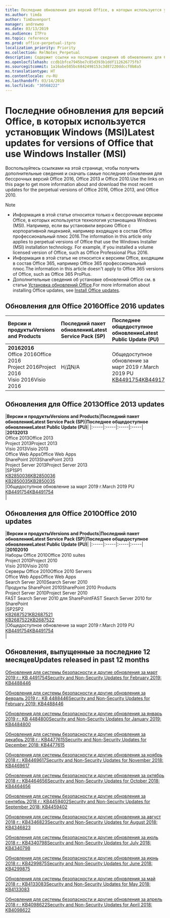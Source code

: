 ```yaml
---
title: Последние обновления для версий Office, в которых используется установщик Windows (MSI)
ms.author: timda
author: TimDavenport
manager: andrewmo
ms.date: 03/13/2019
ms.audience: ITPro
ms.topic: reference
ms.prod: office-perpetual-itpro
localization_priority: Priority
ms.collection: RelNotes_Perpetual
description: Содержит ссылки на последние сведения об обновлениях для бессрочных версий Office 2016, Office 2013 и Office 2010 для ИТ-специалистов
ms.openlocfilehash: ccdb1bfce7945be7c85d393b1ddf112626775fb7
ms.sourcegitcommit: 1a16abe585bc6842498153c3d87220ddccf0b8a5
ms.translationtype: HT
ms.contentlocale: ru-RU
ms.lasthandoff: 03/14/2019
ms.locfileid: "30568222"
---
```

# <a name="latest-updates-for-versions-of-office-that-use-windows-installer-msi"></a><span data-ttu-id="d271f-103">Последние обновления для версий Office, в которых используется установщик Windows (MSI)</span><span class="sxs-lookup"><span data-stu-id="d271f-103">Latest updates for versions of Office that use Windows Installer (MSI)</span></span>

<span data-ttu-id="d271f-104">Воспользуйтесь ссылками на этой странице, чтобы получить дополнительные сведения и скачать самые последние обновления для бессрочных версий Office 2016, Office 2013 и Office 2010.</span><span class="sxs-lookup"><span data-stu-id="d271f-104">Use the links on this page to get more information about and download the most recent updates for the perpetual versions of Office 2016, Office 2013, and Office 2010.</span></span>
  
 
> [!NOTE]
> - <span data-ttu-id="d271f-p101">Информация в этой статье относится только к бессрочным версиям Office, в которых используется технология установщика Windows (MSI). Например, если вы установили версию Office с корпоративной лицензией, например входящую в состав Office профессиональный плюс 2016.</span><span class="sxs-lookup"><span data-stu-id="d271f-p101">The information in this article only applies to perpetual versions of Office that use the Windows Installer (MSI) installation technology. For example, if you installed a volume licensed version of Office, such as Office Professional Plus 2016.</span></span>
> - <span data-ttu-id="d271f-107">Информация в этой статье не относится к версиям Office, входящим в состав Office 365, например Office 365 профессиональный плюс.</span><span class="sxs-lookup"><span data-stu-id="d271f-107">The information in this article doesn't apply to Office 365 versions of Office, such as Office 365 ProPlus.</span></span>
> - <span data-ttu-id="d271f-108">Дополнительные сведения об установке обновлений Office см. в статье [Установка обновлений Office](https://support.office.com/article/2ab296f3-7f03-43a2-8e50-46de917611c5).</span><span class="sxs-lookup"><span data-stu-id="d271f-108">For more information about installing Office updates, see [Install Office updates](https://support.office.com/article/2ab296f3-7f03-43a2-8e50-46de917611c5).</span></span> 


## <a name="office-2016-updates"></a><span data-ttu-id="d271f-109">Обновления для Office 2016</span><span class="sxs-lookup"><span data-stu-id="d271f-109">Office 2016 updates</span></span>

|<span data-ttu-id="d271f-110">**Версии и продукты**</span><span class="sxs-lookup"><span data-stu-id="d271f-110">**Versions and Products**</span></span>|<span data-ttu-id="d271f-111">**Последний пакет обновления**</span><span class="sxs-lookup"><span data-stu-id="d271f-111">**Latest Service Pack (SP)**</span></span>|<span data-ttu-id="d271f-112">**Последнее общедоступное обновление**</span><span class="sxs-lookup"><span data-stu-id="d271f-112">**Latest Public Update (PU)**</span></span>|
|:-----|:-----|:-----|
|<span data-ttu-id="d271f-113">**2016**</span><span class="sxs-lookup"><span data-stu-id="d271f-113">**2016**</span></span> <br/> <span data-ttu-id="d271f-114">Office 2016</span><span class="sxs-lookup"><span data-stu-id="d271f-114">Office 2016</span></span>  <br/> <span data-ttu-id="d271f-115">Project 2016</span><span class="sxs-lookup"><span data-stu-id="d271f-115">Project 2016</span></span>  <br/> <span data-ttu-id="d271f-116">Visio 2016</span><span class="sxs-lookup"><span data-stu-id="d271f-116">Visio 2016</span></span>  <br/> |<span data-ttu-id="d271f-117">Н/Д</span><span class="sxs-lookup"><span data-stu-id="d271f-117">N/A</span></span>  <br/> |<span data-ttu-id="d271f-118">Общедоступное обновление за март 2019 г.</span><span class="sxs-lookup"><span data-stu-id="d271f-118">March 2019 PU</span></span>  <br/> [<span data-ttu-id="d271f-119">KB4491754</span><span class="sxs-lookup"><span data-stu-id="d271f-119">KB4491754</span></span>](https://support.microsoft.com/help/4491754) <br/> |
   
## <a name="office-2013-updates"></a><span data-ttu-id="d271f-120">Обновления для Office 2013</span><span class="sxs-lookup"><span data-stu-id="d271f-120">Office 2013 updates</span></span>

|<span data-ttu-id="d271f-121">**Версии и продукты**</span><span class="sxs-lookup"><span data-stu-id="d271f-121">**Versions and Products**</span></span>|<span data-ttu-id="d271f-122">**Последний пакет обновления**</span><span class="sxs-lookup"><span data-stu-id="d271f-122">**Latest Service Pack (SP)**</span></span>|<span data-ttu-id="d271f-123">**Последнее общедоступное обновление**</span><span class="sxs-lookup"><span data-stu-id="d271f-123">**Latest Public Update (PU)**</span></span>|
|:-----|:-----|:-----|:-----|
|<span data-ttu-id="d271f-124">**2013**</span><span class="sxs-lookup"><span data-stu-id="d271f-124">**2013**</span></span> <br/> <span data-ttu-id="d271f-125">Office 2013</span><span class="sxs-lookup"><span data-stu-id="d271f-125">Office 2013</span></span>  <br/> <span data-ttu-id="d271f-126">Project 2013</span><span class="sxs-lookup"><span data-stu-id="d271f-126">Project 2013</span></span>  <br/> <span data-ttu-id="d271f-127">Visio 2013</span><span class="sxs-lookup"><span data-stu-id="d271f-127">Visio 2013</span></span>  <br/> <span data-ttu-id="d271f-128">Office Web Apps</span><span class="sxs-lookup"><span data-stu-id="d271f-128">Office Web Apps</span></span>  <br/> <span data-ttu-id="d271f-129">SharePoint 2013</span><span class="sxs-lookup"><span data-stu-id="d271f-129">SharePoint 2013</span></span>  <br/> <span data-ttu-id="d271f-130">Project Server 2013</span><span class="sxs-lookup"><span data-stu-id="d271f-130">Project Server 2013</span></span>  <br/> |<span data-ttu-id="d271f-131">SP1</span><span class="sxs-lookup"><span data-stu-id="d271f-131">SP1</span></span> <br/> [<span data-ttu-id="d271f-132">KB2850036</span><span class="sxs-lookup"><span data-stu-id="d271f-132">KB2850036</span></span>](https://support.microsoft.com/kb/2850036) <br/>[<span data-ttu-id="d271f-133">KB2850035</span><span class="sxs-lookup"><span data-stu-id="d271f-133">KB2850035</span></span>](https://support.microsoft.com/kb/2850035) <br/> |<span data-ttu-id="d271f-134">Общедоступное обновление за март 2019 г.</span><span class="sxs-lookup"><span data-stu-id="d271f-134">March 2019 PU</span></span>  <br/> [<span data-ttu-id="d271f-135">KB4491754</span><span class="sxs-lookup"><span data-stu-id="d271f-135">KB4491754</span></span>](https://support.microsoft.com/help/4491754) <br/> |
   
## <a name="office-2010-updates"></a><span data-ttu-id="d271f-136">Обновления для Office 2010</span><span class="sxs-lookup"><span data-stu-id="d271f-136">Office 2010 updates</span></span>

|<span data-ttu-id="d271f-137">**Версии и продукты**</span><span class="sxs-lookup"><span data-stu-id="d271f-137">**Versions and Products**</span></span>|<span data-ttu-id="d271f-138">**Последний пакет обновления**</span><span class="sxs-lookup"><span data-stu-id="d271f-138">**Latest Service Pack (SP)**</span></span>|<span data-ttu-id="d271f-139">**Последнее общедоступное обновление**</span><span class="sxs-lookup"><span data-stu-id="d271f-139">**Latest Public Update (PU)**</span></span>|
|:-----|:-----|:-----|:-----|
|<span data-ttu-id="d271f-140">**2010**</span><span class="sxs-lookup"><span data-stu-id="d271f-140">**2010**</span></span> <br/> <span data-ttu-id="d271f-141">Наборы Office 2010</span><span class="sxs-lookup"><span data-stu-id="d271f-141">Office 2010 suites</span></span>  <br/> <span data-ttu-id="d271f-142">Project 2010</span><span class="sxs-lookup"><span data-stu-id="d271f-142">Project 2010</span></span>  <br/> <span data-ttu-id="d271f-143">Visio 2010</span><span class="sxs-lookup"><span data-stu-id="d271f-143">Visio 2010</span></span>  <br/> <span data-ttu-id="d271f-144">Серверы Office 2010</span><span class="sxs-lookup"><span data-stu-id="d271f-144">Office 2010 Servers</span></span>  <br/> <span data-ttu-id="d271f-145">Office Web Apps</span><span class="sxs-lookup"><span data-stu-id="d271f-145">Office Web Apps</span></span>  <br/> <span data-ttu-id="d271f-146">Search Server 2010</span><span class="sxs-lookup"><span data-stu-id="d271f-146">Search Server 2010</span></span>  <br/> <span data-ttu-id="d271f-147">Продукты SharePoint 2010</span><span class="sxs-lookup"><span data-stu-id="d271f-147">SharePoint 2010 Products</span></span>  <br/> <span data-ttu-id="d271f-148">Project Server 2010</span><span class="sxs-lookup"><span data-stu-id="d271f-148">Project Server 2010</span></span>  <br/> <span data-ttu-id="d271f-149">FAST Search Server 2010 для SharePoint</span><span class="sxs-lookup"><span data-stu-id="d271f-149">FAST Search Server 2010 for SharePoint</span></span>  <br/> |<span data-ttu-id="d271f-150">SP2</span><span class="sxs-lookup"><span data-stu-id="d271f-150">SP2</span></span> <br/>[<span data-ttu-id="d271f-151">KB2687521</span><span class="sxs-lookup"><span data-stu-id="d271f-151">KB2687521</span></span>](https://support.microsoft.com/kb/2687521) <br/> [<span data-ttu-id="d271f-152">KB2687522</span><span class="sxs-lookup"><span data-stu-id="d271f-152">KB2687522</span></span>](https://support.microsoft.com/kb/2687522) <br/> |<span data-ttu-id="d271f-153">Общедоступное обновление за март 2019 г.</span><span class="sxs-lookup"><span data-stu-id="d271f-153">March 2019 PU</span></span> <br/>[<span data-ttu-id="d271f-154">KB4491754</span><span class="sxs-lookup"><span data-stu-id="d271f-154">KB4491754</span></span>](https://support.microsoft.com/help/4491754) <br/>|
   

   
## <a name="updates-released-in-past-12-months"></a><span data-ttu-id="d271f-155">Обновления, выпущенные за последние 12 месяцев</span><span class="sxs-lookup"><span data-stu-id="d271f-155">Updates released in past 12 months</span></span>

[<span data-ttu-id="d271f-156">Обновления для системы безопасности и другие обновления за март 2019 г.: KB 4491754</span><span class="sxs-lookup"><span data-stu-id="d271f-156">Security and Non-Security Updates for February 2019: KB4488446</span></span>](https://support.microsoft.com/ru-RU/help/4491754) 

[<span data-ttu-id="d271f-157">Обновления для системы безопасности и другие обновления за февраль 2019 г.: KB 4488446</span><span class="sxs-lookup"><span data-stu-id="d271f-157">Security and Non-Security Updates for February 2019: KB4488446</span></span>](https://support.microsoft.com/help/4488446)

[<span data-ttu-id="d271f-158">Обновления для системы безопасности и другие обновления за январь 2019 г.: KB 4484800</span><span class="sxs-lookup"><span data-stu-id="d271f-158">Security and Non-Security Updates for January 2019: KB4484800</span></span>](https://support.microsoft.com/help/4484800)

[<span data-ttu-id="d271f-159">Обновления для системы безопасности и другие обновления за декабрь 2018 г.: KB4477615</span><span class="sxs-lookup"><span data-stu-id="d271f-159">Security and Non-Security Updates for December 2018: KB4477615</span></span>](https://support.microsoft.com/help/4477615)

[<span data-ttu-id="d271f-160">Обновления для системы безопасности и другие обновления за ноябрь 2018 г.: KB4469617</span><span class="sxs-lookup"><span data-stu-id="d271f-160">Security and Non-Security Updates for November 2018: KB4469617</span></span>](https://support.microsoft.com/help/4469617)

[<span data-ttu-id="d271f-161">Обновления для системы безопасности и другие обновления за октябрь 2018 г.: KB4464656</span><span class="sxs-lookup"><span data-stu-id="d271f-161">Security and Non-Security Updates for October 2018: KB4464656</span></span>](https://support.microsoft.com/help/4464656)

[<span data-ttu-id="d271f-162">Обновления для системы безопасности и другие обновления за сентябрь 2018 г.: KB4459402</span><span class="sxs-lookup"><span data-stu-id="d271f-162">Security and Non-Security Updates for September 2018: KB4459402</span></span>](https://support.microsoft.com/help/4459402) 

[<span data-ttu-id="d271f-163">Обновления для системы безопасности и другие обновления за август 2018 г.: KB4346823</span><span class="sxs-lookup"><span data-stu-id="d271f-163">Security and Non-Security Updates for August 2018: KB4346823</span></span>](https://support.microsoft.com/help/4346823)   

[<span data-ttu-id="d271f-164">Обновления для системы безопасности и другие обновления за июль 2018 г.: KB4340798</span><span class="sxs-lookup"><span data-stu-id="d271f-164">Security and Non-Security Updates for July 2018: KB4340798</span></span>](https://support.microsoft.com/help/4340798)   

[<span data-ttu-id="d271f-165">Обновления для системы безопасности и другие обновления за июнь 2018 г.: KB4299875</span><span class="sxs-lookup"><span data-stu-id="d271f-165">Security and Non-Security Updates for June 2018: KB4299875</span></span>](https://support.microsoft.com/help/4299875)  

[<span data-ttu-id="d271f-166">Обновления для системы безопасности и другие обновления за май 2018 г.: KB4133083</span><span class="sxs-lookup"><span data-stu-id="d271f-166">Security and Non-Security Updates for May 2018: KB4133083 </span></span>](https://support.microsoft.com/ru-RU/help/4133083)
  
[<span data-ttu-id="d271f-167">Обновления для системы безопасности и другие обновления за апрель 2018 г.: KB4098622</span><span class="sxs-lookup"><span data-stu-id="d271f-167">Security and Non-Security Updates for April 2018: KB4098622</span></span>](https://support.microsoft.com/ru-RU/help/4098622) 
  
 
  

  
   
  
